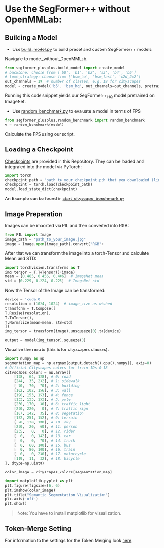 # Use the SegFormer++ without OpenMMLab:

## Building a Model

- Use [build_model.py](../../model_without_OpenMMLab/segformer_plusplus/build_model.py) to build preset and custom SegFormer++ models

Navigate to model_without_OpenMMLab.
```python
from segformer_plusplus.build_model import create_model
# backbone: choose from ['b0', 'b1', 'b2', 'b3', 'b4', 'b5']
# tome_strategy: choose from ['bsm_hq', 'bsm_fast', 'n2d_2x2']
out_channels = 19  # number of classes, e.g. 19 for cityscapes
model = create_model('b5', 'bsm_hq', out_channels=out_channels, pretrained=True)
```
Running this code snippet yields our SegFormer++<sub>HQ</sub> model pretrained on ImageNet.

- Use [random_benchmark.py](../../model_without_OpenMMLab/segformer_plusplus/random_benchmark.py) to evaluate a model in terms of FPS

```python
from segformer_plusplus.random_benchmark import random_benchmark
v = random_benchmark(model)
```
Calculate the FPS using our script.

## Loading a Checkpoint

[Checkpoints](../../README.md) are provided in this Repository.
They can be loaded and integrated into the model via PyTorch:
```python
import torch
checkpoint_path = "path_to_your_checkpoint.pth that you downloaded (links in Readme)"
checkpoint = torch.load(checkpoint_path)
model.load_state_dict(checkpoint)
```
An Example can be found in [start_cityscape_benchmark.py](../../model_without_OpenMMLab/segformer_plusplus/start_cityscape_benchmark.py)

## Image Preperation

Images can be imported via PIL and then converted into RGB:

```python
from PIL import Image
image_path = "path_to_your_image.jpg"
image = Image.open(image_path).convert("RGB")
```

After that we can transform the image into a torch-Tensor and calculate Mean and STD:

```python
import torchvision.transforms as T
img_tensor = T.ToTensor()(image)
mean = [0.485, 0.456, 0.406]  # ImageNet mean
std = [0.229, 0.224, 0.225]  # ImageNet std
```

Now the Tensor of the Image can be transformed:

```python
device = 'cuda:0'
resolution = (1024, 1024)  # image_size as wished
transform = T.Compose([
T.Resize(resolution),
T.ToTensor(),
T.Normalize(mean=mean, std=std)
])
img_tensor = transform(image).unsqueeze(0).to(device)
```

```python
output = model(img_tensor).squeeze(0)
```

Visualize the results (this is for cityscapes classes):

```python
import numpy as np
segmentation_map = np.argmax(output.detach().cpu().numpy(), axis=0)
# Official Cityscapes colors for train IDs 0-18
cityscapes_colors = np.array([
    [128,  64, 128], # 0: road
    [244,  35, 232], # 1: sidewalk
    [ 70,  70,  70], # 2: building
    [102, 102, 156], # 3: wall
    [190, 153, 153], # 4: fence
    [153, 153, 153], # 5: pole
    [250, 170,  30], # 6: traffic light
    [220, 220,   0], # 7: traffic sign
    [107, 142,  35], # 8: vegetation
    [152, 251, 152], # 9: terrain
    [ 70, 130, 180], # 10: sky
    [220,  20,  60], # 11: person
    [255,   0,   0], # 12: rider
    [  0,   0, 142], # 13: car
    [  0,   0,  70], # 14: truck
    [  0,  60, 100], # 15: bus
    [  0,  80, 100], # 16: train
    [  0,   0, 230], # 17: motorcycle
    [119,  11,  32], # 18: bicycle
], dtype=np.uint8)

color_image = cityscapes_colors[segmentation_map]
```

```python
import matplotlib.pyplot as plt
plt.figure(figsize=(6, 6))
plt.imshow(color_image)
plt.title("Semantic Segmentation Visualization")
plt.axis('off')
plt.show()
```

> Note: You have to install matplotlib for visualization.


## Token-Merge Setting

For information to the settings for the Token Merging look [here](../../docs/run/token_merging.md).

